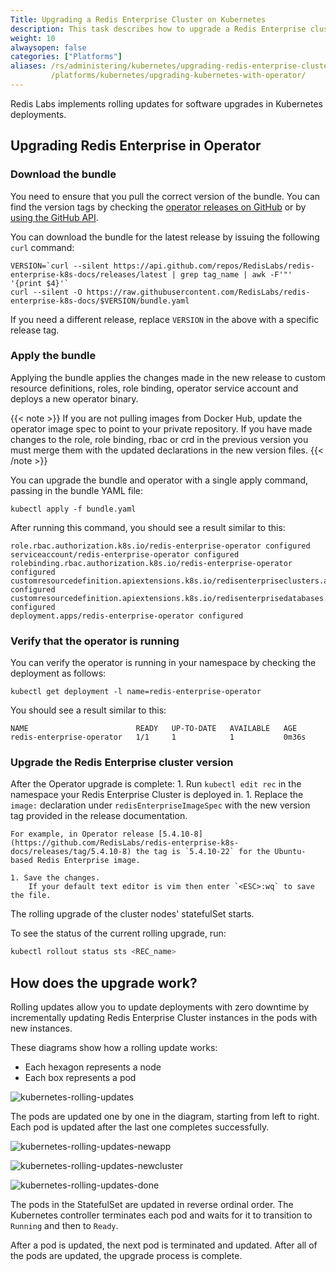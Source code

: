 ```yaml
---
Title: Upgrading a Redis Enterprise Cluster on Kubernetes
description: This task describes how to upgrade a Redis Enterprise cluster via the operator.
weight: 10
alwaysopen: false
categories: ["Platforms"]
aliases: /rs/administering/kubernetes/upgrading-redis-enterprise-cluster-kubernetes-deployment-operator/
         /platforms/kubernetes/upgrading-kubernetes-with-operator/
---
```

Redis Labs implements rolling updates for software upgrades in Kubernetes deployments.

## Upgrading Redis Enterprise in Operator

### Download the bundle
You need to ensure that you pull the correct version of the bundle. You can find the version tags
by checking the [operator releases on GitHub](https://github.com/RedisLabs/redis-enterprise-k8s-docs/releases)
or by [using the GitHub API](https://docs.github.com/en/rest/reference/repos#releases).

You can download the bundle for the latest release by issuing the following `curl` command:

```
VERSION=`curl --silent https://api.github.com/repos/RedisLabs/redis-enterprise-k8s-docs/releases/latest | grep tag_name | awk -F'"' '{print $4}'`
curl --silent -O https://raw.githubusercontent.com/RedisLabs/redis-enterprise-k8s-docs/$VERSION/bundle.yaml
```

If you need a different release, replace `VERSION` in the above with a specific release tag.

### Apply the bundle

Applying the bundle applies the changes made in the new release to custom resource definitions, roles, role binding, operator service account and deploys a new operator binary.

{{< note >}}
If you are not pulling images from Docker Hub, update the operator image spec to point to your private repository.
If you have made changes to the role, role binding, rbac or crd in the previous version you must merge them with the updated declarations in the new version files.
{{< /note >}}
    
You can upgrade the bundle and operator with a single apply command, passing in the bundle YAML file:

```
kubectl apply -f bundle.yaml
```

After running this command, you should see a result similar to this:

```
role.rbac.authorization.k8s.io/redis-enterprise-operator configured
serviceaccount/redis-enterprise-operator configured
rolebinding.rbac.authorization.k8s.io/redis-enterprise-operator configured
customresourcedefinition.apiextensions.k8s.io/redisenterpriseclusters.app.redislabs.com configured
customresourcedefinition.apiextensions.k8s.io/redisenterprisedatabases.app.redislabs.com configured
deployment.apps/redis-enterprise-operator configured
```

### Verify that the operator is running

You can verify the operator is running in your namespace by checking the deployment as follows:

```
kubectl get deployment -l name=redis-enterprise-operator
```

You should see a result similar to this:

```
NAME                        READY   UP-TO-DATE   AVAILABLE   AGE
redis-enterprise-operator   1/1     1            1           0m36s
```

### Upgrade the Redis Enterprise cluster version

After the Operator upgrade is complete:
    1. Run `kubectl edit rec` in the namespace your Redis Enterprise Cluster is deployed in.
    1. Replace the `image:` declaration under `redisEnterpriseImageSpec` with the new version tag provided in the release documentation.

    For example, in Operator release [5.4.10-8](https://github.com/RedisLabs/redis-enterprise-k8s-docs/releases/tag/5.4.10-8) the tag is `5.4.10-22` for the Ubuntu-based Redis Enterprise image.

    1. Save the changes.
        If your default text editor is vim then enter `<ESC>:wq` to save the file.

The rolling upgrade of the cluster nodes' statefulSet starts.

To see the status of the current rolling upgrade, run:

```sh
kubectl rollout status sts <REC_name>
```

## How does the upgrade work?

Rolling updates allow you to update deployments with zero downtime
by incrementally updating Redis Enterprise Cluster instances in the pods with new instances.

These diagrams show how a rolling update works:

- Each hexagon represents a node
- Each box represents a pod

![kubernetes-rolling-updates](/images/rs/kubernetes-rolling-updates.png)

The pods are updated one by one in the diagram, starting from left to right.
Each pod is updated after the last one completes successfully.

![kubernetes-rolling-updates-newapp](/images/rs/kubernetes-rolling-updates-newapp.png)

![kubernetes-rolling-updates-newcluster](/images/rs/kubernetes-rolling-updates-newcluster.png)

![kubernetes-rolling-updates-done](/images/rs/kubernetes-rolling-updates-done.png)

The pods in the StatefulSet are updated in reverse ordinal order.
The Kubernetes controller terminates each pod and waits for it to transition to `Running` and then to `Ready`.

After a pod is updated, the next pod is terminated and updated.
After all of the pods are updated, the upgrade process is complete.
